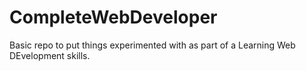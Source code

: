 # CompleteWebDeveloper
Basic repo to put things experimented with as part of a Learning Web DEvelopment skills.
